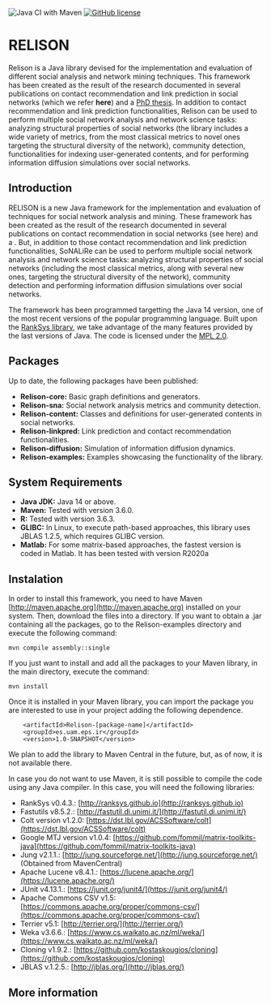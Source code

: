 ![Java CI with Maven](https://github.com/ir-uam/RELISON/workflows/Java%20CI%20with%20Maven/badge.svg)
[![GitHub license](https://img.shields.io/badge/license-MPL--2.0-orange)](https://www.mozilla.org/en-US/MPL/)

# RELISON

Relison is a Java library devised for the implementation and evaluation of different social analysis and network mining techniques.
This framework has been created as the result of the research documented in several publications on contact recommendation and
 link prediction in social networks (which we refer **here**) and a [PhD thesis](http://javiersanzcruza.github.io/jsanzcruzado-phdthesis.pdf). 
 In addition to contact recommendation and link prediction functionalities, Relison can be used to perform multiple
 social network analysis and network science tasks: analyzing structural properties of social networks (the library includes a wide
 variety of metrics, from the most classical metrics to novel ones targeting the structural diversity of the network),
 community detection, functionalities for indexing user-generated contents, and for performing information
 diffusion simulations over social networks.
 
## Introduction
RELISON is a new Java framework for the implementation and evaluation of techniques for social network analysis and mining. These framework has been created as the result of the research documented in several publications on contact recommendation in social networks (see here) and a . But, in addition to those contact recommendation and link prediction functionalities, SoNALiRe can be used to perform multiple social network analysis and network science tasks: analyzing structural properties of social networks (including the most classical metrics, along with several new ones, targeting the structural diversity of the network), community detection and performing information diffusion simulations over social networks. 

The framework has been programmed targetting the Java 14 version, one of the most recent versions of the popular programming language. Built upon the [RankSys library](http://ranksys.github.io), we take advantage of the many features provided by the last versions of Java. The code is licensed under the [MPL 2.0](https://www.mozilla.org/en-US/MPL/2.0/).

## Packages
Up to date, the following packages have been published:
- **Relison-core:** Basic graph definitions and generators.
- **Relison-sna:** Social network analysis metrics and community detection.
- **Relison-content:** Classes and definitions for user-generated contents in social networks.
- **Relison-linkpred:** Link prediction and contact recommendation functionalities.
- **Relison-diffusion:** Simulation of information diffusion dynamics.
- **Relison-examples:** Examples showcasing the functionality of the library.

## System Requirements
- **Java JDK:** Java 14 or above.
- **Maven:** Tested with version 3.6.0.
- **R:** Tested with version 3.6.3.
- **GLIBC:** In Linux, to execute path-based approaches, this library uses JBLAS 1.2.5, which requires
  GLIBC version.
- **Matlab:** For some matrix-based approaches, the fastest version is coded in Matlab. It has been tested with version R2020a 

## Instalation
In order to install this framework, you need to have Maven [http://maven.apache.org](http://maven.apache.org) installed 
on your system. Then, download the files into a directory. If you want to obtain a .jar containing all the packages,
go to the Relison-examples directory and execute the following command:
```
mvn compile assembly::single
```

If you just want to install and add all the packages to your Maven library, in the main directory, execute the command:
```
mvn install
```

Once it is installed in your Maven library, you can import the package you are interested to use in your project 
adding the following dependence.
```
    <artifactId>Relison-[package-name]</artifactId>
    <groupId>es.uam.eps.ir</groupId>
    <version>1.0-SNAPSHOT</version>
```
We plan to add the library to Maven Central in the future, but, as of now, it is not available there. 

In case you do not want to use Maven, it is still possible to compile the code using any Java compiler.
In this case, you will need the following libraries:
- RankSys v0.4.3.: [http://ranksys.github.io](http://ranksys.github.io)
- Fastutils v8.5.2.: [http://fastutil.di.unimi.it/](http://fastutil.di.unimi.it/)
- Colt version v1.2.0: [https://dst.lbl.gov/ACSSoftware/colt](https://dst.lbl.gov/ACSSoftware/colt)
- Google MTJ version v1.0.4: [https://github.com/fommil/matrix-toolkits-java](https://github.com/fommil/matrix-toolkits-java)
- Jung v2.1.1.: [http://jung.sourceforge.net/](http://jung.sourceforge.net/) (Obtained from MavenCentral)
- Apache Lucene v8.4.1.: [https://lucene.apache.org/](https://lucene.apache.org/)
- JUnit v4.13.1.: [https://junit.org/junit4/](https://junit.org/junit4/)
- Apache Commons CSV v1.5: [https://commons.apache.org/proper/commons-csv/](https://commons.apache.org/proper/commons-csv/)
- Terrier v5.1: [http://terrier.org/](http://terrier.org/)
- Weka v3.6.6.: [https://www.cs.waikato.ac.nz/ml/weka/](https://www.cs.waikato.ac.nz/ml/weka/)
- Cloning v1.9.2.: [https://github.com/kostaskougios/cloning](https://github.com/kostaskougios/cloning)
- JBLAS v.1.2.5.: [http://jblas.org/](http://jblas.org/)
## More information
